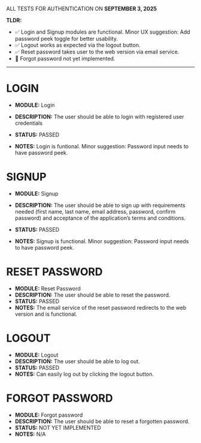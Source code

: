 ALL TESTS FOR AUTHENTICATION ON **SEPTEMBER 3, 2025**

**TLDR:**

- ✅ Login and Signup modules are functional. Minor UX suggestion: Add password peek toggle for better usability.
- ✅ Logout works as expected via the logout button.
- ✅ Reset password takes user to the web version via email service.
- 🚧 Forgot password not yet implemented.

---

# LOGIN

- **MODULE:** Login
- **DESCRIPTION:** The user should be able to login with registered user credentials

- **STATUS:** PASSED
- **NOTES:** Login is funtional. Minor suggestion: Password input needs to have password peek.

# SIGNUP

- **MODULE:** Signup
- **DESCRIPTION:** The user should be able to sign up with requirements needed (first name, last name, email address, password, confirm password) and acceptance of the application’s terms and conditions.

- **STATUS:** PASSED
- **NOTES:** Signup is functional. Minor suggestion: Password input needs to have password peek.

# RESET PASSWORD

- **MODULE:** Reset Password
- **DESCRIPTION:** The user should be able to reset the password.
- **STATUS:** PASSED
- **NOTES:** The email service of the reset password redirects to the web version and is functional.

# LOGOUT

- **MODULE:** Logout
- **DESCRIPTION:** The user should be able to log out.
- **STATUS:** PASSED
- **NOTES:** Can easily log out by clicking the logout button.

# FORGOT PASSWORD

- **MODULE:** Forgot password
- **DESCRIPTION:** The user should be able to reset a forgotten password.
- **STATUS:** NOT YET IMPLEMENTED
- **NOTES:** N/A
